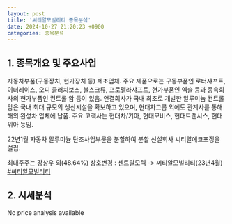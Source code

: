 ```yaml
---
layout: post
title: '씨티알모빌리티 종목분석'
date: 2024-10-27 21:20:23 +0900
categories: 종목분석
---
```


## 1. 종목개요 및 주요사업

자동차부품(구동장치, 현가장치 등) 제조업체. 주요 제품으로는 구동부품인 로터샤프트, 이너레이스, 오디 클러치보스, 볼스크류, 프로펠라샤프트, 현가부품인 엑슬 등과 종속회사의 현가부품인 컨트롤 암 등이 있음. 연결회사가 국내 최초로 개발한 알루미늄 컨트롤 암은 국내 최대 규모의 생산시설을 확보하고 있으며, 현대차그룹 외에도 관계사를 통해 해외 완성차 업체에 납품. 주요 고객사는 현대차/기아, 현대모비스, 현대트랜시스, 현대위아 등임. 

22년1월 자동차 알루미늄 단조사업부문을 분할하여 분할 신설회사 씨티알에코포징을 설립.

최대주주는 강상우 외(48.64%) 상호변경 : 센트랄모텍 -> 씨티알모빌리티(23년4월)
[#씨티알모빌리티](#)

## 2. 시세분석

No price analysis available
